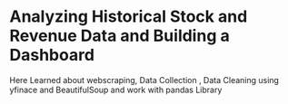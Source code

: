 # Analyzing Historical Stock and Revenue Data and Building a Dashboard #

Here Learned about webscraping, Data Collection , Data Cleaning
using yfinace and BeautifulSoup 
and work with pandas Library
